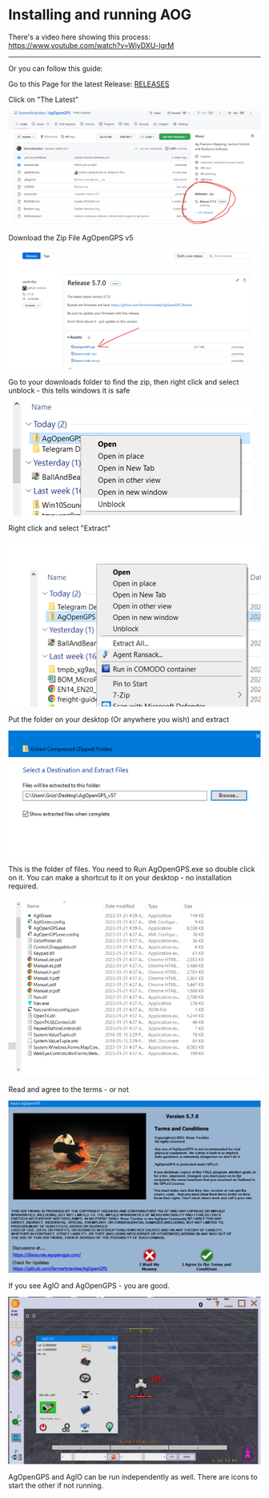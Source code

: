 # Installing and running AOG

There's a video here showing this process: https://www.youtube.com/watch?v=WiyDXU-lgrM

***

Or you can follow this guide:

Go to this Page for the latest Release: [RELEASES](https://github.com/AgOpenGPS-Official/AgOpenGPS/releases)


Click on "The Latest"

![image](img/releases.png)


Download the Zip File AgOpenGPS v5

![image](img/download.png)


Go to your downloads folder to find the zip, then right click and select unblock - this tells windows it is safe

![image](img/unblock.png)


Right click and select "Extract"

![image](img/extract.png)


Put the folder on your desktop (Or anywhere you wish) and extract

![image](img/extract-destination.png)


This is the folder of files. You need to Run AgOpenGPS.exe so double click on it.
You can make a shortcut to it on your desktop - no installation required.

![image](img/files.png)


Read and agree to the terms - or not

![image](img/terms-and-conditions.png)



If you see AgIO and AgOpenGPS - you are good. 

![image](img/applications.png)

AgOpenGPS and AgIO can be run independently as well. There are icons to start the other if not running.





